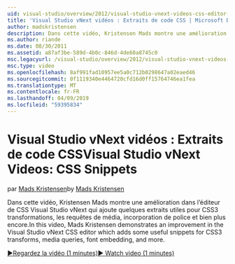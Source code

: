 ```yaml
---
uid: visual-studio/overview/2012/visual-studio-vnext-videos-css-editor-snippets
title: 'Visual Studio vNext vidéos : Extraits de code CSS | Microsoft Docs'
author: madskristensen
description: Dans cette vidéo, Kristensen Mads montre une amélioration dans l’éditeur de CSS Visual Studio vNext qui ajoute quelques extraits utiles pour les transformations de CSS3, questions et de support...
ms.author: riande
ms.date: 08/30/2011
ms.assetid: a87af3be-589d-4b0c-846d-4de60a8745c0
msc.legacyurl: /visual-studio/overview/2012/visual-studio-vnext-videos-css-editor-snippets
msc.type: video
ms.openlocfilehash: 8af991fad10957ee5a0c712b0298647a02eaed46
ms.sourcegitcommit: 0f1119340e4464720cfd16d0ff15764746ea1fea
ms.translationtype: MT
ms.contentlocale: fr-FR
ms.lasthandoff: 04/09/2019
ms.locfileid: "59395834"
---
```

# <a name="visual-studio-vnext-videos-css-snippets"></a><span data-ttu-id="b4659-103">Visual Studio vNext vidéos : Extraits de code CSS</span><span class="sxs-lookup"><span data-stu-id="b4659-103">Visual Studio vNext Videos: CSS Snippets</span></span>

<span data-ttu-id="b4659-104">par [Mads Kristensen](https://github.com/madskristensen)</span><span class="sxs-lookup"><span data-stu-id="b4659-104">by [Mads Kristensen](https://github.com/madskristensen)</span></span>

<span data-ttu-id="b4659-105">Dans cette vidéo, Kristensen Mads montre une amélioration dans l’éditeur de CSS Visual Studio vNext qui ajoute quelques extraits utiles pour CSS3 transformations, les requêtes de média, incorporation de police et bien plus encore.</span><span class="sxs-lookup"><span data-stu-id="b4659-105">In this video, Mads Kristensen demonstrates an improvement in the Visual Studio vNext CSS editor which adds some useful snippets for CSS3 transforms, media queries, font embedding, and more.</span></span>

[<span data-ttu-id="b4659-106">&#9654;Regardez la vidéo (1 minutes)</span><span class="sxs-lookup"><span data-stu-id="b4659-106">&#9654; Watch video (1 minutes)</span></span>](https://channel9.msdn.com/Blogs/ASP-NET-Site-Videos/visual-studio-vnext-videos-css-editor-snippets)
